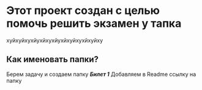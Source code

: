 # Этот проект создан с целью помочь решить экзамен у тапка
хуйхуйхухйухйхухйухйхуйхухйхуйху
## Как именовать папки?
Берем задачу и создаем папку ***Билет 1***
Добавляем в Readme ссылку на папку
